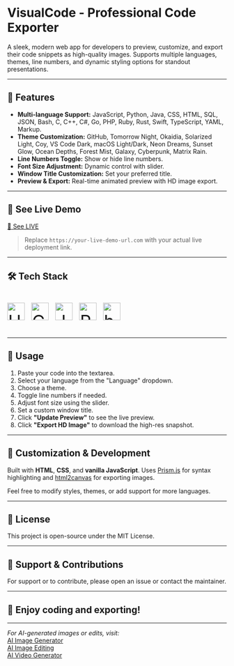 # VisualCode - Professional Code Exporter

A sleek, modern web app for developers to preview, customize, and export their code snippets as high-quality images. Supports multiple languages, themes, line numbers, and dynamic styling options for standout presentations.

---

## 🚀 Features

- **Multi-language Support:** JavaScript, Python, Java, CSS, HTML, SQL, JSON, Bash, C, C++, C#, Go, PHP, Ruby, Rust, Swift, TypeScript, YAML, Markup.
- **Theme Customization:** GitHub, Tomorrow Night, Okaidia, Solarized Light, Coy, VS Code Dark, macOS Light/Dark, Neon Dreams, Sunset Glow, Ocean Depths, Forest Mist, Galaxy, Cyberpunk, Matrix Rain.
- **Line Numbers Toggle:** Show or hide line numbers.
- **Font Size Adjustment:** Dynamic control with slider.
- **Window Title Customization:** Set your preferred title.
- **Preview & Export:** Real-time animated preview with HD image export.

---

## 🔗 See Live Demo

[🔗 See LIVE](https://axshul.github.io/VisualCode)

> Replace `https://your-live-demo-url.com` with your actual live deployment link.

---

## 🛠️ Tech Stack

<p style="display:flex; gap:15px; font-size:40px;">
  <img src="https://cdn.jsdelivr.net/gh/devicons/devicon/icons/html5/html5-original.svg" title="HTML5" height="40"/>
  <img src="https://cdn.jsdelivr.net/gh/devicons/devicon/icons/css3/css3-original.svg" title="CSS3" height="40"/>
  <img src="https://cdn.jsdelivr.net/gh/devicons/devicon/icons/javascript/javascript-original.svg" title="JavaScript" height="40"/>
  <img src="https://cdn.jsdelivr.net/gh/devicons/devicon/icons/prism/prism-original.svg" title="Prism.js" height="40"/>
  <img src="https://cdn.jsdelivr.net/gh/devicons/devicon/icons/html5/html5-original.svg" title="html2canvas" height="40"/>
</p>

---

## 📝 Usage

1. Paste your code into the textarea.
2. Select your language from the "Language" dropdown.
3. Choose a theme.
4. Toggle line numbers if needed.
5. Adjust font size using the slider.
6. Set a custom window title.
7. Click **"Update Preview"** to see the live preview.
8. Click **"Export HD Image"** to download the high-res snapshot.

---

## 🎨 Customization & Development

Built with **HTML**, **CSS**, and **vanilla JavaScript**. Uses [Prism.js](https://prismjs.com/) for syntax highlighting and [html2canvas](https://html2canvas.hertzen.com/) for exporting images.

Feel free to modify styles, themes, or add support for more languages.

---

## 📄 License

This project is open-source under the MIT License.

---

## 📧 Support & Contributions

For support or to contribute, please open an issue or contact the maintainer.

---

## 🌟 Enjoy coding and exporting!

---

*For AI-generated images or edits, visit:*  
[AI Image Generator](https://deepai.org/machine-learning-model/text2img)  
[AI Image Editing](https://deepai.org/machine-learning-model/image-editor)  
[AI Video Generator](https://deepai.org/video)

